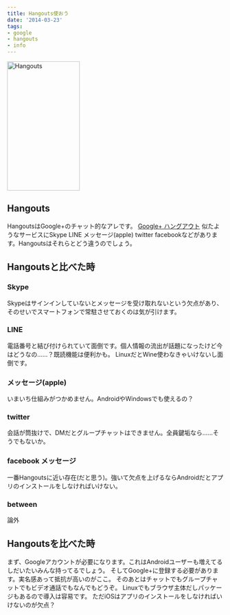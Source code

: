 ```yaml
---
title: Hangouts使おう
date: '2014-03-23'
tags:
- google
- hangouts
- info
---
```


<a href="http://unasuke.com/wp/wp-content/uploads/2014/03/IMG_2645.png"><img src="http://unasuke.com/wp/wp-content/uploads/2014/03/IMG_2645-169x300.png" alt="Hangouts" width="169" height="300" class="alignnone size-medium wp-image-566" /></a>

<h2>Hangouts</h2>

HangoutsはGoogle+のチャット的なアレです。
<a href="http://www.google.com/+/learnmore/hangouts/" target="_blank">Google+ ハングアウト</a>
似たようなサービスにSkype LINE メッセージ(apple) twitter facebookなどがあります。Hangoutsはそれらとどう違うのでしょう。

<h2>Hangoutsと比べた時</h2>

<h3>Skype</h3>

Skypeはサインインしていないとメッセージを受け取れないという欠点があり、そのせいでスマートフォンで常駐させておくのは気が引けます。

<h3>LINE</h3>

電話番号と結び付けられていて面倒です。個人情報の流出が話題になったけど今はどうなの……？既読機能は便利かも。
LinuxだとWine使わなきゃいけないし面倒です。

<h3>メッセージ(apple)</h3>

いまいち仕組みがつかめません。AndroidやWindowsでも使えるの？

<h3>twitter</h3>

会話が筒抜けで、DMだとグループチャットはできません。全員鍵垢なら……そうでもないか。

<h3>facebook メッセージ</h3>

一番Hangoutsに近い存在(だと思う)。強いて欠点を上げるならAndroidだとアプリのインストールをしなければいけない。

<h3>between</h3>

論外

<h2>Hangoutsを比べた時</h2>

まず、Googleアカウントが必要になります。これはAndroidユーザーも増えてるしだいたいみんな持ってるでしょう。
そしてGoogle+に登録する必要があります。実名感あって抵抗が高いのがここ。
そのあとはチャットでもグループチャットでもビデオ通話でもなんでもどうぞ。
Linuxでもブラウザ主体だしパッケージもあるので導入は容易です。
ただiOSはアプリのインストールをしなければいけないのが欠点？
